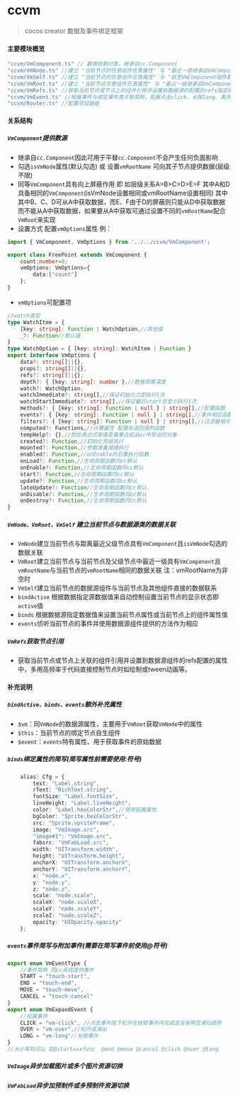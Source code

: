 # ccvm
> cocos creator 数据及事件绑定框架

#### 主要模块概览
```ts
"ccvm/VmComponent.ts" // 数据依赖对象，继承自cc.Component
"ccvm/VmNode.ts" //建立 "当前节点的任意组件任意属性" 与 "最近一级继承自VmComponent且isVmNode为true的父组件的数据" 的绑定关系，继承自cc.Component
"ccvm/VmSelf.ts" //建立 "当前节点的任意组件任意属性" 与 "自生VmComponent组件数据" 的绑定关系，继承自cc.Component
"ccvm/VmRoot.ts" //建立 "当前节点任意组件任意属性" 与 "最近一级继承自VmComponent且vmRootName值相同的自生和父级组件的数据" 的绑定关系，继承自cc.Component
"ccvm/VmRefs.ts" //获取当前节点或节点上的组件引用并设置到数据源的配置的refs指定的属性中
"ccvm/VmEvent.ts" //拓展事件与绑定事件类关联简称，拓展点击click、长按long、离开over 简写start、end、move、cancel
"ccvm/Router.ts" //配置项目路由
```

#### 关系结构
##### `VmComponent`提供数源
- 继承自`cc.Component`因此可用于平替`cc.Component`不会产生任何负面影响
- 勾选`isVmNode`属性(默认勾选) 或 设置`vmRootName` 可向其子节点提供数据(层级不限)
- 同等`VmComponent`具有向上屏蔽作用 即 如层级关系A>B>C>D>E>F 其中A和D具备相同的`VmComponent`(isVmNode设置相同或vmRootName设置相同) 其中其中B、C、D可从A中获取数据，而E、F由于D的屏蔽则只能从D中获取数据而不能从A中获取数据，如果要从A中获取可通过设置不同的`vmRootName`配合`VmRoot`来实现
- 设置方式 配置`vmOptions`属性 例：
```ts
import { VmComponent, VmOptions } from '../../ccvm/VmComponent';

export class FreePoint extends VmComponent {
    count:number=0;
    vmOptions: VmOptions={
        data:["count"]
    };
}
```
- `vmOptions`可配置项
```ts
//watch类型
type WatchItem = {
    [key: string]: Function | WatchOption,//其他值
    _?: Function//默认值
}
type WatchOption = { [key: string]: WatchItem | Function }
export interface VmOptions {
    data?: string[]||{},
    props?: string[]||{},
    refs?: string[]||{},
    depth?: { [key: string]: number },//数据观察深度
    watch?: WatchOption,
    watchImmediate?: string[],//保证初始化立即执行1次
    watchStartImmediate?: string[],//保证最迟start后至少执行1次
    methods?: { [key: string]: Function | null } | string[],//配置函数
    events?: { [key: string]: Function | null } | string[],//事件相应函数
    filters?: { [key: string]: Function | null } | string[],//过滤器相关函数
    computed?: Functions,//计算属性 配置有返回值的函数
    tempHelp?: {},//附加表达式取值变量集合如从cc中导出的对象
    created?: Function,//初始化完成执行
    mounted?: Function,//参数准备就绪执行
    enabled?: Function,//onEnable的后置执行函数
    onLoad?: Function,//生命周期函数同cc默认
    onEnable?: Function,//生命周期函数同cc默认
    start?: Function,//生命周期函数同cc默认
    update?: Function,//生命周期函数同cc默认
    lateUpdate?: Function//生命周期函数同cc默认,
    onDisable?: Function,//生命周期函数同cc默认
    onDestroy?: Function,//生命周期函数同cc默认
}
```
##### `VmNode、VmRoot、VmSelf` 建立当前节点与数据源类的数据关联
- `VmNode`建立当前节点与距离最近父级节点具有`VmComponent`且`isVmNode`勾选的数据关联
- `VmRoot`建立当前节点与当前节点及父级节点中最近一级具有`VmComponent`且`vmRootName`与当前节点的`vmRootName`相同的数据关联 注：vmRootName为非空时
- `VmSelf`建立当前节点的数据源组件与当前节点及其他组件直接的数据联系
- `bindActive` 根据数据指定源数据值来自动控制设置当前节点的显示状态即`active`值
- `binds` 根据数据源指定数据值来设置当前节点属性或当前节点上的组件属性值
- `events`侦听当前节点的事件并使用数据源组件提供的方法作为相应
  
##### `VmRefs`获取节点引用
- 获取当前节点或节点上关联的组件引用并设置到数据源组件的refs配置的属性中，多用高频率于代码直接控制节点时如绘制或tween动画等。



#### 补充说明
##### `bindActive、binds、events`额外补充属性
- `$vm`：同`VmNode`的数据源属性，主要用于`VmRoot`获取`VmNode`中的属性
- `$this`：当前节点的绑定节点自生组件
- `$event`：`events`特有属性、用于获取事件的原始数据

##### `binds`绑定属性的简写(简写属性前需要使用:符号)
```ts
    alias: Cfg = {
        text: "Label.string",
        rText: "RichText.string",
        fontSize: "Label.fontSize",
        lineHeight: "Label.lineHeight",
        color: "Label.hexColorStr",//使用拓展属性
        bgColor: "Sprite.hexColorStr",
        src: "Sprite.spriteFrame",
        image: "VmImage.src",
        "image#1": "VmImage.src",
        fabsrc: "VmFabLoad.src",
        width: "UITransform.width",
        height: "UITransform.height",
        anchorX: "UITransform.anchorX",
        anchorY: "UITransform.anchorY",
        x: "node.x",
        y: "node.y",
        z: "node.z",
        scale: "node.scale",
        scaleX: "node.scaleX",
        scaleY: "node.scaleY",
        scaleZ: "node.scaleZ",
        opacity: "UIOpacity.opacity"
    };
```
##### `events`事件简写与附加事件(需要在简写事件前使用@符号)
```ts
export enum VmEventType {
    //事件简称 同cc系统提供事件
    START = "touch-start",
    END = "touch-end",
    MOVE = "touch-move",
    CANCEL = "touch-cancel"
}
export enum VmExpandEvent {
    //拓展事件
    CLICK = "vm-click", //点击事件按下松开在较短事件内完成且没有明显滑动趋势
    OVER = "vm-over",//松开或滑出
    LONG = "vm-long"//长按事件
}
//大小写均可以 如@start=xxfunc  @end @move @cancel @click @over @long
```


##### `VmImage`异步加载图片或多个图片资源切换
##### `VmFabLoad`异步加预制件或多预制件资源切换

  